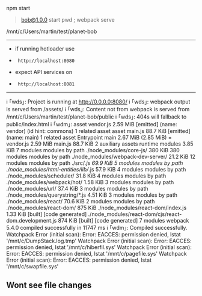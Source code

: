 
npm start

> bob@1.0.0 start
> pwd ; webpack serve

/mnt/c/Users/martin/test/planet-bob

**********************************
* if running hotloader use
*      http://localhost:8080
*  expect API services on
*      http://localhost:8081
**********************************
ℹ ｢wds｣: Project is running at http://0.0.0.0:8080/
ℹ ｢wds｣: webpack output is served from /assets/
ℹ ｢wds｣: Content not from webpack is served from /mnt/c/Users/martin/test/planet-bob/public
ℹ ｢wds｣: 404s will fallback to public/index.html
ℹ ｢wdm｣: asset vendor.js 2.59 MiB [emitted] (name: vendor) (id hint: commons) 1 related asset
asset main.js 88.7 KiB [emitted] (name: main) 1 related asset
Entrypoint main 2.67 MiB (2.85 MiB) = vendor.js 2.59 MiB main.js 88.7 KiB 2 auxiliary assets
runtime modules 3.85 KiB 7 modules
modules by path ./node_modules/core-js/ 380 KiB 380 modules
modules by path ./node_modules/webpack-dev-server/ 21.2 KiB 12 modules
modules by path ./src/*.js 69.9 KiB 5 modules
modules by path ./node_modules/html-entities/lib/*.js 57.9 KiB 4 modules
modules by path ./node_modules/scheduler/ 31.8 KiB 4 modules
modules by path ./node_modules/webpack/hot/ 1.58 KiB 3 modules
modules by path ./node_modules/url/ 37.4 KiB 3 modules
modules by path ./node_modules/querystring/*.js 4.51 KiB 3 modules
modules by path ./node_modules/react/ 70.6 KiB 2 modules
modules by path ./node_modules/react-dom/ 875 KiB
  ./node_modules/react-dom/index.js 1.33 KiB [built] [code generated]
  ./node_modules/react-dom/cjs/react-dom.development.js 874 KiB [built] [code generated]
7 modules
webpack 5.4.0 compiled successfully in 11747 ms
ℹ ｢wdm｣: Compiled successfully.
Watchpack Error (initial scan): Error: EACCES: permission denied, lstat '/mnt/c/DumpStack.log.tmp'
Watchpack Error (initial scan): Error: EACCES: permission denied, lstat '/mnt/c/hiberfil.sys'
Watchpack Error (initial scan): Error: EACCES: permission denied, lstat '/mnt/c/pagefile.sys'
Watchpack Error (initial scan): Error: EACCES: permission denied, lstat '/mnt/c/swapfile.sys'

**Wont see file changes**
----------------------------------------------------------------
